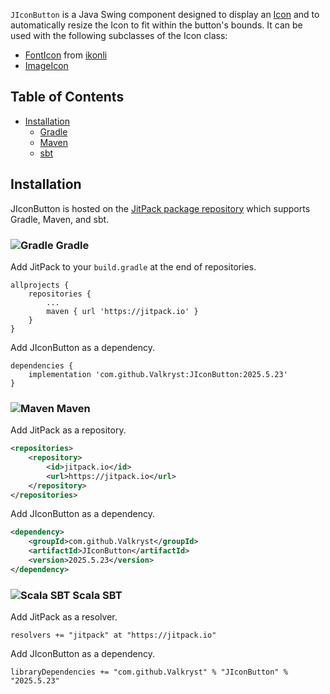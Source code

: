 `JIconButton` is a Java Swing component designed to display an [Icon](https://docs.oracle.com/en/java/javase/24/docs/api/java.desktop/javax/swing/Icon.html)
and to automatically resize the Icon to fit within the button's bounds. It can be used with the following subclasses of
the Icon class:

* [FontIcon](https://github.com/kordamp/ikonli/blob/master/core/ikonli-swing/src/main/java/org/kordamp/ikonli/swing/FontIcon.java) from [ikonli](https://github.com/kordamp/ikonli)
* [ImageIcon](https://docs.oracle.com/en/java/javase/24/docs/api/java.desktop/javax/swing/ImageIcon.html)

## Table of Contents

* [Installation](https://github.com/Valkryst/JIconButton#installation)
    * [Gradle](https://github.com/Valkryst/JIconButton#-gradle)
    * [Maven](https://github.com/Valkryst/JIconButton#-maven)
    * [sbt](https://github.com/Valkryst/JIconButton#-scala-sbt)

## Installation

JIconButton is hosted on the [JitPack package repository](https://jitpack.io/#Valkryst/JIconButton)
which supports Gradle, Maven, and sbt.

### ![Gradle](https://i.imgur.com/qtc6bXq.png?1) Gradle

Add JitPack to your `build.gradle` at the end of repositories.

```
allprojects {
	repositories {
		...
		maven { url 'https://jitpack.io' }
	}
}
```

Add JIconButton as a dependency.

```
dependencies {
	implementation 'com.github.Valkryst:JIconButton:2025.5.23'
}
```

### ![Maven](https://i.imgur.com/2TZzobp.png?1) Maven

Add JitPack as a repository.

``` xml
<repositories>
    <repository>
        <id>jitpack.io</id>
        <url>https://jitpack.io</url>
    </repository>
</repositories>
```
Add JIconButton as a dependency.

```xml
<dependency>
    <groupId>com.github.Valkryst</groupId>
    <artifactId>JIconButton</artifactId>
    <version>2025.5.23</version>
</dependency>
```

### ![Scala SBT](https://i.imgur.com/Nqv3mVd.png?1) Scala SBT

Add JitPack as a resolver.

```
resolvers += "jitpack" at "https://jitpack.io"
```

Add JIconButton as a dependency.

```
libraryDependencies += "com.github.Valkryst" % "JIconButton" % "2025.5.23"
```